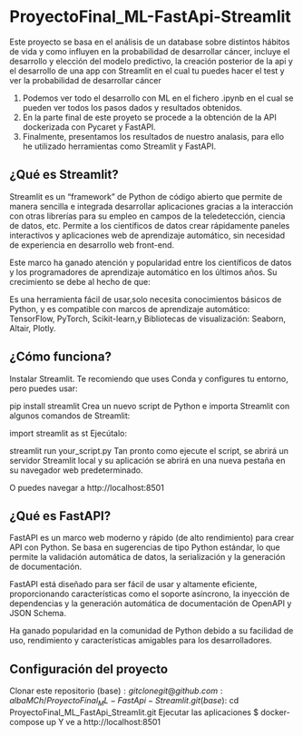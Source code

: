 # ProyectoFinal_ML-FastApi-Streamlit
Este proyecto se basa en el análisis de un database sobre distintos hábitos de vida y como influyen en la probabilidad de desarrollar cáncer, incluye el desarrollo y elección del modelo predictivo, la creación posterior de la api y el desarrollo de una app con Streamlit  en el cual tu puedes hacer el test y ver la probabilidad de desarrollar cáncer
1. Podemos ver todo el desarrollo con ML en el fichero .ipynb en el cual se pueden ver todos los pasos dados y resultados obtenidos.
2. En la parte final de este proyeto se procede a la obtención de la API dockerizada con Pycaret y FastAPI.
3. Finalmente, presentamos los resultados de nuestro analasis, para ello he utilizado herramientas como Streamlit y FastAPI.

## ¿Qué es Streamlit?

Streamlit es un “framework” de Python de código abierto que permite de manera sencilla e integrada desarrollar aplicaciones gracias a la interacción con otras librerías para su empleo en campos de la teledetección, ciencia de datos, etc. Permite a los científicos de datos crear rápidamente paneles interactivos y aplicaciones web de aprendizaje automático, sin necesidad de experiencia en desarrollo web front-end.

Este marco ha ganado atención y popularidad entre los científicos de datos y los programadores de aprendizaje automático en los últimos años. Su crecimiento se debe al hecho de que:

Es una herramienta fácil de usar,solo necesita conocimientos básicos de Python, y
es compatible con marcos  de aprendizaje automático: TensorFlow, PyTorch, Scikit-learn,y Bibliotecas de visualización: Seaborn, Altair, Plotly.

## ¿Cómo funciona?

Instalar Streamlit. Te recomiendo que uses Conda y configures tu entorno, pero puedes usar:

pip install streamlit
Crea un nuevo script de Python e importa Streamlit con algunos comandos de Streamlit:

import streamlit as st
Ejecútalo:

streamlit run your_script.py
Tan pronto como ejecute el script, se abrirá un servidor Streamlit local y su aplicación se abrirá en una nueva pestaña en su navegador web predeterminado.

O puedes navegar a http://localhost:8501

## ¿Qué es FastAPI?

FastAPI es un marco web moderno y rápido (de alto rendimiento) para crear API con Python. Se basa en sugerencias de tipo Python estándar, lo que permite la validación automática de datos, la serialización y la generación de documentación.

FastAPI está diseñado para ser fácil de usar y altamente eficiente, proporcionando características como el soporte asíncrono, la inyección de dependencias y la generación automática de documentación de OpenAPI y JSON Schema.

Ha ganado popularidad en la comunidad de Python debido a su facilidad de uso, rendimiento y características amigables para los desarrolladores.
## Configuración del proyecto

Clonar este repositorio
(base)$: git clone git@github.com: albaMCh/ProyectoFinal_ML-FastApi-Streamlit.git
(base)$: cd ProyectoFinal_ML_FastApi_Streamlit.git
Ejecutar las aplicaciones
$ docker-compose up
Y ve a http://localhost:8501
